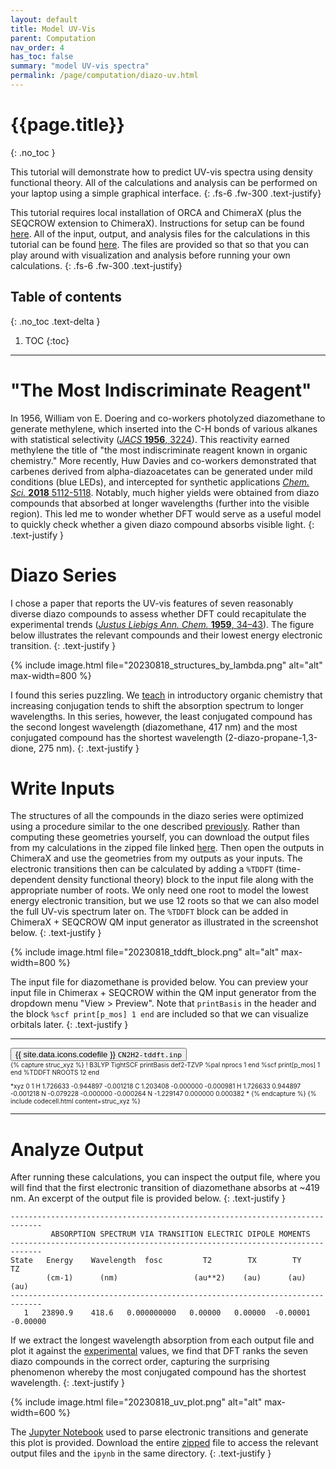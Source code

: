 ```yaml
---
layout: default
title: Model UV-Vis
parent: Computation
nav_order: 4
has_toc: false
summary: "model UV-vis spectra"
permalink: /page/computation/diazo-uv.html
---
```



# {{page.title}}
{: .no_toc }


This tutorial will demonstrate how to predict UV-vis spectra using density functional theory. All of the calculations and analysis can be performed on your laptop using a simple graphical interface.
{: .fs-6 .fw-300 .text-justify}

This tutorial requires local installation of ORCA and ChimeraX (plus the SEQCROW extension to ChimeraX). Instructions for setup can be found [here]({{site.baseurl}}/page/computation/setup.html). All of the input, output, and analysis files for the calculations in this tutorial can be found [here](https://github.com/joegair/gair-group-docs/tree/main/assets/data/20230818_diazo-uv/). The files are provided so that so that you can play around with visualization and analysis before running your own calculations.
{: .fs-6 .fw-300 .text-justify}

## Table of contents
{: .no_toc .text-delta }

1. TOC
{:toc}


-----

# **"The Most Indiscriminate Reagent"**

In 1956, William von E. Doering and co-workers photolyzed diazomethane to generate methylene, which inserted into the C-H bonds of various alkanes with statistical selectivity ([*JACS* **1956**, 3224](https://pubs.acs.org/doi/pdf/10.1021/ja01594a071)). This reactivity earned methylene the title of "the most indiscriminate reagent known in organic chemistry." More recently, Huw Davies and co-workers demonstrated that carbenes derived from alpha-diazoacetates can be generated under mild conditions (blue LEDs), and intercepted for synthetic applications [*Chem. Sci.* **2018** 5112-5118](https://pubs.rsc.org/en/content/articlelanding/2018/sc/c8sc01165f). Notably, much higher yields were obtained from diazo compounds that absorbed at longer wavelengths (further into the visible region). This led me to wonder whether DFT would serve as a useful model to quickly check whether a given diazo compound absorbs visible light.
{: .text-justify }

# **Diazo Series**

I chose a paper that reports the UV-vis features of seven reasonably diverse diazo compounds to assess whether DFT could recapitulate the experimental trends ([*Justus Liebigs Ann. Chem.* **1959**, 34–43](https://doi.org/10.1002/jlac.19596250105)). The figure below illustrates the relevant compounds and their lowest energy electronic transition.
{: .text-justify }


{% include image.html file="20230818_structures_by_lambda.png" alt="alt" max-width=800 %}

I found this series puzzling. We [teach](https://www2.chemistry.msu.edu/faculty/reusch/virttxtjml/spectrpy/uv-vis/spectrum.htm) in introductory organic chemistry that increasing conjugation tends to shift the absorption spectrum to longer wavelengths. In this series, however, the least conjugated compound has the second longest wavelength (diazomethane, 417 nm) and the most conjugated compound has the shortest wavelength (2-diazo-propane-1,3-dione, 275 nm).
{: .text-justify }

# **Write Inputs**

The structures of all the compounds in the diazo series were optimized using a procedure similar to the one described [previously]({{site.baseurl}}/page/computation/code-free-dft.html). Rather than computing these geometries yourself, you can download the output files from my calculations in the zipped file linked [here](https://github.com/joegair/gair-group-docs/tree/main/assets/data/20230818_diazo-uv/). Then open the outputs in ChimeraX and use the geometries from my outputs as your inputs.  The electronic transitions then can be calculated by adding a `%TDDFT` (time-dependent density functional theory) block to the input file along with the appropriate number of roots. We only need one root to model the lowest energy electronic transition, but we use 12 roots so that we can also model the full UV-vis spectrum later on. The `%TDDFT` block can be added in ChimeraX + SEQCROW QM input generator as illustrated in the screenshot below. 
{: .text-justify }

{% include image.html file="20230818_tddft_block.png" alt="alt" max-width=800 %}

The input file for diazomethane is provided below. You can preview your input file in Chimerax + SEQCROW within the QM input generator from the dropdown menu "View > Preview". Note that `printBasis` in the header and the block `%scf print[p_mos] 1 end` are included so that we can visualize orbitals later.
{: .text-justify }

----------------------------------------------------------------

<!-- Tab links -->
<div class="tab card">
  <button class="tablinks tab-1-1" onclick="openTabId(event, 'CN2H2-tddft.inp', 'tab-1-1')">{{ site.data.icons.codefile }}  <code>CN2H2-tddft.inp</code></button>
</div>
<div id="CN2H2-tddft.inp" class="tabcontent tab-1-1" style="font-size:10px">
{% capture struc_xyz %}
! B3LYP TightSCF printBasis def2-TZVP
%pal
    nprocs 1
end
%scf
    print[p_mos] 1
end
%TDDFT
    NROOTS 12
end

*xyz 0 1
H     1.726633  -0.944897  -0.001218
C     1.203408  -0.000000  -0.000981
H     1.726633   0.944897  -0.001218
N    -0.079228  -0.000000  -0.000264
N    -1.229147   0.000000   0.000382
*
{% endcapture %}
{% include codecell.html content=struc_xyz %}
</div>

----------------------------------------------------------------

# **Analyze Output**

After running these calculations, you can inspect the output file, where you will find that the first electronic transition of diazomethane absorbs at ~419 nm. An excerpt of the output file is provided below. 
{: .text-justify }

```
-----------------------------------------------------------------------------
         ABSORPTION SPECTRUM VIA TRANSITION ELECTRIC DIPOLE MOMENTS
-----------------------------------------------------------------------------
State   Energy    Wavelength  fosc         T2        TX        TY        TZ  
        (cm-1)      (nm)                 (au**2)    (au)      (au)      (au) 
-----------------------------------------------------------------------------
   1   23890.9    418.6   0.000000000   0.00000   0.00000  -0.00001  -0.00000
```

If we extract the longest wavelength absorption from each output file and plot it against the [experimental](https://doi.org/10.1002/jlac.19596250105) values, we find that DFT ranks the seven diazo compounds in the correct order, capturing the surprising phenomenon whereby the most conjugated compound has the shortest wavelength. 
{: .text-justify }

{% include image.html file="20230818_uv_plot.png" alt="alt" max-width=600 %}

The [Jupyter Notebook](https://github.com/joegair/gair-group-docs/tree/main/assets/data/20230818_diazo-uv/analyze_uv.ipynb) used to parse electronic transitions and generate this plot is provided. Download the entire [zipped](https://github.com/joegair/gair-group-docs/tree/main/assets/data/20230818_diazo-uv/) file to access the relevant output files and the `ipynb` in the same directory.
{: .text-justify }



